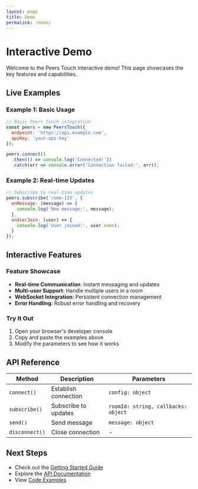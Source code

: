 ```yaml
---
layout: page
title: Demo
permalink: /demo/
---
```


# Interactive Demo

Welcome to the Peers Touch interactive demo! This page showcases the key features and capabilities.

## Live Examples

### Example 1: Basic Usage

```javascript
// Basic Peers Touch integration
const peers = new PeersTouch({
  endpoint: 'https://api.example.com',
  apiKey: 'your-api-key'
});

peers.connect()
  .then(() => console.log('Connected!'))
  .catch(err => console.error('Connection failed:', err));
```

### Example 2: Real-time Updates

```javascript
// Subscribe to real-time updates
peers.subscribe('room-123', {
  onMessage: (message) => {
    console.log('New message:', message);
  },
  onUserJoin: (user) => {
    console.log('User joined:', user.name);
  }
});
```

## Interactive Features

### Feature Showcase

- **Real-time Communication**: Instant messaging and updates
- **Multi-user Support**: Handle multiple users in a room
- **WebSocket Integration**: Persistent connection management
- **Error Handling**: Robust error handling and recovery

### Try It Out

1. Open your browser's developer console
2. Copy and paste the examples above
3. Modify the parameters to see how it works

## API Reference

| Method | Description | Parameters |
|--------|-------------|------------|
| `connect()` | Establish connection | `config: object` |
| `subscribe()` | Subscribe to updates | `roomId: string, callbacks: object` |
| `send()` | Send message | `message: object` |
| `disconnect()` | Close connection | - |

## Next Steps

- Check out the [Getting Started Guide](/getting-started/)
- Explore the [API Documentation](/docs/api/)
- View [Code Examples](/docs/examples/)